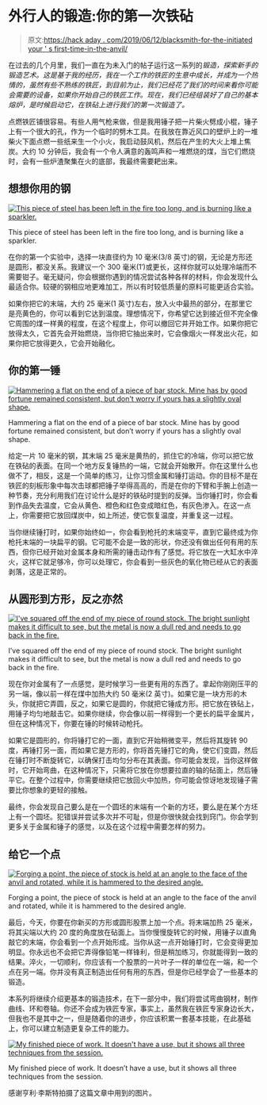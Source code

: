 # 外行人的锻造:你的第一次铁砧

> 原文:[https://hack aday . com/2019/06/12/blacksmith-for-the-initiated your ' s first-time-in-the-anvil/](https://hackaday.com/2019/06/12/blacksmithing-for-the-uninitiated-your-first-time-at-the-anvil/)

在过去的几个月里，我们一直在为未入门的帖子运行这一系列的*锻造，探索新手的锻造艺术。这是基于我的经历，我在一个工作的铁匠的生意中成长，并成为一个热情的，虽然有些不熟练的铁匠，到目前为止，我们已经花了我们的时间来看你可能会需要的设备，如果你开始自己的铁匠工作。现在，我们已经组装好了自己的基本熔炉，是时候启动它，在铁砧上进行我们的第一次锻造了。*

点燃铁匠铺很容易。有些人用气枪来做，但是我用锤子把一片柴火劈成小棍，锤子上有一个很大的孔，作为一个临时的劈木工具。在我放在靠近风口的壁炉上的一堆柴火下面点燃一些纸来生一个小火，我启动鼓风机，然后在产生的大火上堆上焦炭。大约 10 分钟后，我会有一个令人满意的轰鸣声和一堆燃烧的煤，当它们燃烧时，会有一些炉渣聚集在火的底部，我最终需要耙出来。

## 想想你用的钢

[![This piece of steel has been left in the fire too long, and is burning like a sparkler.](../Images/9c7e98db54f429f341b21868392fbefe.png)](https://hackaday.com/wp-content/uploads/2019/05/blacksmith-basic-burning.jpg)

This piece of steel has been left in the fire too long, and is burning like a sparkler.

在你的第一个实验中，选择一块直径约为 10 毫米(3/8 英寸)的钢，无论是方形还是圆形，都没关系。我建议一个 300 毫米(1′)或更长，这样你就可以处理冷端而不需要钳子。毫无疑问，你会根据你遇到的情况尝试各种各样的材料，你会发现什么最适合你。较硬的钢相应地更难加工，所以有时较低质量的原料可能更适合实验。

如果你把它的末端，大约 25 毫米(1 英寸)左右，放入火中最热的部分，在那里它是亮黄色的，你可以看到它达到温度。理想情况下，你希望它达到接近但不完全像它周围的煤一样黄的程度，在这个程度上，你可以撤回它并开始工作。如果你把它放得太久，它首先会开始燃烧，当你把它抽出来时，它会像烟火一样发出火花，如果你把它放得更久，它会开始融化。

## 你的第一锤

[![Hammering a flat on the end of a piece of bar stock. Mine has by good fortune remained consistent, but don't worry if yours has a slightly oval shape.](../Images/9eee4a8e98e790db5822924b6db5c2e6.png)](https://hackaday.com/wp-content/uploads/2019/05/blacksmith-basic-hammering-flat.jpg)

Hammering a flat on the end of a piece of bar stock. Mine has by good fortune remained consistent, but don’t worry if yours has a slightly oval shape.

给定一片 10 毫米的钢，其末端 25 毫米是黄热的，抓住它的冷端，你可以把它放在铁砧的表面。在同一个地方反复锤热的一端，它就会开始散开。你在这里什么也做不了，相反，这是一个简单的练习，让你习惯金属和锤打运动。你的目标不是在铁匠的刻板形象中每次击球都把锤子举得高高的，而是在你的下臂和手腕上创造一种节奏，充分利用我们在讨论什么是好的铁砧时提到的反弹。当你锤打时，你会看到作品失去温度，它会从黄色、橙色和红色变成暗红色，有灰色渗入。在这一点上，你需要把它放回煤炭中，如上所述，使它恢复温度，并重复这一过程。

当你继续锤打时，如果你始终如一，你会看到枪托的末端变平，直到它最终成为你枪托末端的一块扁平的钢。它可能不会是一致的形状，你还没有做出任何有用的东西，但你已经开始对金属本身和所需的锤击动作有了感觉。将它放在一大缸水中淬火，这样它就足够冷，你可以处理它，你会看到一些灰色的氧化物已经从它的表面剥落，这是正常的。

## 从圆形到方形，反之亦然

[![I've squared off the end of my piece of round stock. The bright sunlight makes it difficult to see, but the metal is now a dull red and needs to go back in the fire.](../Images/e340bd6097efdf510e932c749ec4a438.png)](https://hackaday.com/wp-content/uploads/2019/05/blacksmith-basic-square.jpg)

I’ve squared off the end of my piece of round stock. The bright sunlight makes it difficult to see, but the metal is now a dull red and needs to go back in the fire.

现在你对金属有了一点感觉，是时候学习一些更有用的东西了。拿起你刚刚压平的另一端，像以前一样在煤中加热大约 50 毫米(2 英寸)。如果它是一块方形的木头，你就把它弄圆，反之，如果它是圆的，你就把它锤成方形。把它放在铁砧上，用锤子均匀地敲击它。如果你继续，你会像以前一样得到一个更长的扁平金属片，但在这种情况下，你要在锤的时候转动枪托。

如果它是圆形的，你将锤打它的一面，直到它开始稍微变平，然后将其旋转 90 度，再锤打另一面，而如果它是方形的，你将首先锤打它的角，使它们变圆，然后在锤打时不断旋转它，以确保打击均匀分布在其表面。你可能会发现，当你这样做时，它开始弯曲，在这种情况下，只需将它放在你想要拉直的轴的砧面上，然后锤平它。在整个过程中，你需要继续把它放回火中加热，你可能会惊讶地发现锤子需要比你想象的更轻的接触。

最终，你会发现自己要么是在一个圆坯的末端有一个新的方坯，要么是在某个方坯上有一个圆坯。犯错误并尝试多次并不可耻，但是你很快就会找到窍门。你会学到更多关于金属和锤子的感觉，以及在这个过程中需要怎样的努力。

## 给它一个点

[![Forging a point, the piece of stock is held at an angle to the face of the anvil and rotated, while it is hammered to the desired angle.](../Images/3f2b55399909e5f1ee617993fefe31b7.png)](https://hackaday.com/wp-content/uploads/2019/05/blacksmith-basic-point.jpg)

Forging a point, the piece of stock is held at an angle to the face of the anvil and rotated, while it is hammered to the desired angle.

最后，今天，你要在你新买的方形或圆形股票上加一个点。将末端加热 25 毫米，将其尖端以大约 20 度的角度放在砧面上。当你慢慢旋转它的时候，用锤子以直角敲它的末端，你会看到一个点开始形成。当你从这一点开始锤打时，它会变得更加明显。你永远也不会把它弄得像铅笔一样锋利，但是稍加练习，你就能得到一致的结果。淬火，一切顺利，你应该有一个股票的一片叶子一样的单位在一端，和一个点在另一端。你并没有真正制造出任何有用的东西，但是你已经学会了一些基本的锻造。

本系列将继续介绍更基本的锻造技术，在下一部分中，我们将尝试弯曲钢材，制作曲线、环和卷轴。你还不会成为铁匠专家，事实上，虽然我在铁匠专家身边长大，但我也不是其中之一，但是随着你的进步，你应该积累一套基本技能，在此基础上，你可以建立制造更复杂工件的能力。

[![My finished piece of work. It doesn't have a use, but it shows all three techniques from the session.](../Images/e8d2c3ad47234ff1536a2e4b940d43c6.png)](https://hackaday.com/wp-content/uploads/2019/05/blacksmith-basic-finished-item.jpg)

My finished piece of work. It doesn’t have a use, but it shows all three techniques from the session.

感谢亨利·李斯特拍摄了这篇文章中用到的图片。